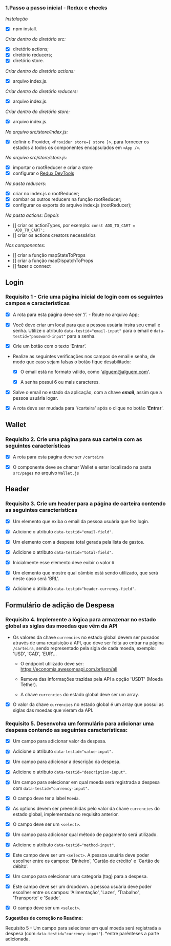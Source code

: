 ### 1.Passo a passo inicial - Redux e checks
*Instalação*
- [x] npm install.

*Criar dentro do diretório src:*
- [x] diretório actions;
- [x] diretório reducers;
- [x] diretório store.

*Criar dentro do diretório actions:*
- [x] arquivo index.js.

*Criar dentro do diretório reducers:*
- [x] arquivo index.js.

*Criar dentro do diretório store:*
- [x] arquivo index.js.

*No arquivo src/store/index.js:*
- [x] definir o Provider, `<Provider store={ store }>`, para fornecer os estados à todos os componentes encapsulados em `<App />`.

*No arquivo src/store/store.js:*
- [x] importar o rootReducer e criar a store
- [x] configurar o [Redux DevTools](https://github.com/reduxjs/redux-devtools)

*Na pasta reducers:*
- [x] criar no index.js o rootReducer;
- [x] combar os outros reducers na função rootReducer;
- [x] configurar os exports do arquivo index.js (rootReducer);

*Na pasta actions:*
*Depois*
- [] criar os actionTypes, por exemplo: `const ADD_TO_CART = 'ADD_TO_CART';`
- [] criar os actions creators necessários

*Nos componentes:*
- [] criar a função mapStateToProps
- [] criar a função mapDispatchToProps
- [] fazer o connect

## Login
### Requisito 1 - Crie uma página inicial de login com os seguintes campos e características
- [x] A rota para esta página deve ser ‘/’.
      - Route no arquivo App;

- [x] Você deve criar um local para que a pessoa usuária insira seu email e senha. Utilize o atributo `data-testid="email-input"` para o email e `data-testid="password-input"` para a senha.

- [x] Crie um botão com o texto ‘Entrar’.

- Realize as seguintes verificações nos campos de email e senha, de modo que caso sejam falsas o botão fique desabilitado:

  - [x] O email está no formato válido, como 'alguem@alguem.com'.

  - [x] A senha possui 6 ou mais caracteres.

- [x] Salve o email no estado da aplicação, com a chave **_email_**, assim que a pessoa usuária logar.

- [x] A rota deve ser mudada para '/carteira' após o clique no botão '**Entrar**'.

## Wallet
### Requisito 2. Crie uma página para sua carteira com as seguintes características

- [x] A rota para esta página deve ser `/carteira`

- [x] O componente deve se chamar Wallet e estar localizado na pasta `src/pages` no arquivo `Wallet.js`

## Header
### Requisito 3. Crie um header para a página de carteira contendo as seguintes características

- [x] Um elemento que exiba o email da pessoa usuária que fez login.

- [x] Adicione o atributo `data-testid="email-field"`.

- [x] Um elemento com a despesa total gerada pela lista de gastos.

- [x] Adicione o atributo `data-testid="total-field"`.

- [x] Inicialmente esse elemento deve exibir o valor `0`

- [x] Um elemento que mostre qual câmbio está sendo utilizado, que será neste caso será 'BRL'.

- [x] Adicione o atributo `data-testid="header-currency-field"`.

## Formulário de adição de Despesa

### Requisito 4. Implemente a lógica para armazenar no estado global as siglas das moedas que vêm da API

  * Os valores da chave `currencies` no estado global devem ser puxados através de uma requisição à API, que deve ser feita ao entrar na página `/carteira`, sendo representado pela sigla de cada moeda, exemplo: 'USD', 'CAD', 'EUR'...

    * O endpoint utilizado deve ser: https://economia.awesomeapi.com.br/json/all

    * Remova das informações trazidas pela API a opção 'USDT' (Moeda Tether).

    * A chave `currencies` do estado global deve ser um array.

- [x] O valor da chave `currencies` no estado global é um array que possui as siglas das moedas que vieram da API.

### Requisito 5. Desenvolva um formulário para adicionar uma despesa contendo as seguintes características:

-[x] Um campo para adicionar valor da despesa.

-[x] Adicione o atributo `data-testid="value-input"`.

-[x] Um campo para adicionar a descrição da despesa.

-[x] Adicione o atributo `data-testid="description-input"`.
    
-[x] Um campo para selecionar em qual moeda será registrada a despesa com `data-testid="currency-input"`. 

-[x] O campo deve ter a label `Moeda`.

-[x] As options devem ser preenchidas pelo valor da chave `currencies` do estado global, implementada no requisito anterior.

-[x] O campo deve ser um `<select>`.

-[x] Um campo para adicionar qual método de pagamento será utilizado.

-[x] Adicione o atributo `data-testid="method-input"`.

-[x] Este campo deve ser um `<select>`. A pessoa usuária deve poder escolher entre os campos: 'Dinheiro', 'Cartão de crédito' e 'Cartão de débito'.

-[x] Um campo para selecionar uma categoria (tag) para a despesa.

-[x] Este campo deve ser um dropdown. a pessoa usuária deve poder escolher entre os campos: 'Alimentação', 'Lazer', 'Trabalho', 'Transporte' e 'Saúde'.

-[x] O campo deve ser um `<select>`.

**Sugestões de correção no Readme:**

  Requisito 5 - Um campo para selecionar em qual moeda será registrada a despesa (com `data-testid="currency-input"`). 
  *entre parênteses a parte adicionada.


